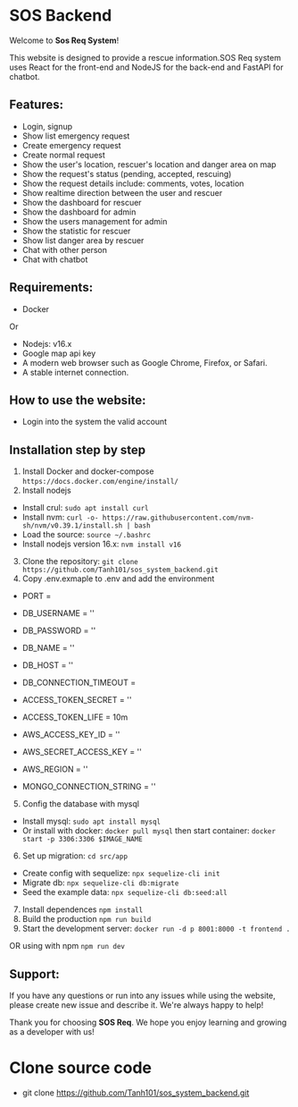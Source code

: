 # SOS Backend

Welcome to **Sos Req System**!

This website is designed to provide a rescue information.SOS Req system uses React for the front-end and NodeJS for the back-end and FastAPI for chatbot.

## Features:
- Login, signup
- Show list emergency request
- Create emergency request
- Create normal request
- Show the user's location, rescuer's location and danger area on map
- Show the request's status (pending, accepted, rescuing)
- Show the request details include: comments, votes, location
- Show realtime direction between the user and rescuer
- Show the dashboard for rescuer
- Show the dashboard for admin
- Show the users management for admin
- Show the statistic for rescuer
- Show list danger area by rescuer
- Chat with other person
- Chat with chatbot
## Requirements:
- Docker

Or 

- Nodejs: v16.x
- Google map api key
- A modern web browser such as Google Chrome, Firefox, or Safari.
- A stable internet connection.
  
## How to use the website:
- Login into the system the valid account
  
## Installation step by step
1. Install Docker and docker-compose `https://docs.docker.com/engine/install/`
2. Install nodejs
- Install crul: `sudo apt install curl`
- Install nvm: `curl -o- https://raw.githubusercontent.com/nvm-sh/nvm/v0.39.1/install.sh | bash`
- Load the source: `source ~/.bashrc`
- Install nodejs version 16.x: `nvm install v16`
3. Clone the repository: `git clone https://github.com/Tanh101/sos_system_backend.git`
4. Copy .env.exmaple to .env and add the environment
- PORT = 

- DB_USERNAME = ''
- DB_PASSWORD = ''
- DB_NAME = ''
- DB_HOST = ''
- DB_CONNECTION_TIMEOUT = 

- ACCESS_TOKEN_SECRET = ''
- ACCESS_TOKEN_LIFE = 10m

- AWS_ACCESS_KEY_ID = ''
- AWS_SECRET_ACCESS_KEY = ''
- AWS_REGION = ''

- MONGO_CONNECTION_STRING = ''
5. Config the database with mysql
- Install mysql: `sudo apt install mysql`
- Or install with docker: `docker pull mysql` then start container: `docker start -p 3306:3306 $IMAGE_NAME`
6. Set up migration: `cd src/app`
- Create config with sequelize: `npx sequelize-cli init`
- Migrate db: `npx sequelize-cli db:migrate`
- Seed the example data: `npx sequelize-cli db:seed:all`
7. Install dependences
`npm install`
8. Build the production
`npm run build`
9. Start the development server: 
`docker run -d p 8001:8000 -t frontend .`

OR using with npm
`npm run dev`

## Support:
If you have any questions or run into any issues while using the website, please create new issue and describe it. We're always happy to help!

Thank you for choosing **SOS Req**. We hope you enjoy learning and growing as a developer with us!

# Clone source code
- git clone https://github.com/Tanh101/sos_system_backend.git
